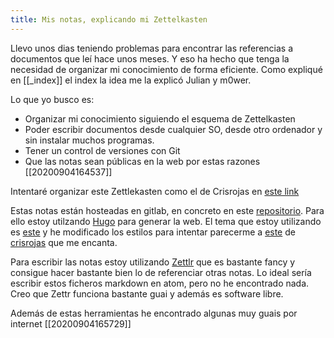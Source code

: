 ```yaml
---
title: Mis notas, explicando mi Zettelkasten
---
```


Llevo unos dias teniendo problemas para encontrar las referencias a documentos que leí hace unos meses. Y eso ha hecho que tenga la necesidad de organizar mi conocimiento de forma eficiente. Como expliqué en [[_index]] el index la idea me la explicó Julian y m0wer.

Lo que yo busco es:
* Organizar mi conocimiento siguiendo el esquema de Zettelkasten
* Poder escribir documentos desde cualquier SO, desde otro ordenador y sin instalar muchos programas.
* Tener un control de versiones con Git
* Que las notas sean públicas en la web por estas razones [[20200904164537]]

Intentaré organizar este Zettlekasten como el de Crisrojas en [este link](https://www.crisrojas.com/notes/)

Estas notas están hosteadas en gitlab, en concreto en este [repositorio](https://gitlab.com/acien101/acien101.gitlab.io). Para ello estoy utilzando [Hugo](https://gohugo.io/) para generar la web. El tema que estoy utilizando es [este](https://github.com/crisrojas/zettels) y he modificado los estilos para intentar parecerme a [este](https://www.crisrojas.com/notes/) de [crisrojas](https://github.com/crisrojas) que me encanta.

Para escribir las notas estoy utilizando [Zettlr](https://www.zettlr.com/) que es bastante fancy y consigue hacer bastante bien lo de referenciar otras notas. Lo ideal sería escribir estos ficheros markdown en atom, pero no he encontrado nada. Creo que Zettr funciona bastante guai y además es software libre.

Además de estas herramientas he encontrado algunas muy guais por internet [[20200904165729]]